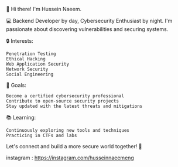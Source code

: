 👋 Hi there! I'm Hussein Naeem.

💻 Backend Developer by day, Cybersecurity Enthusiast by night. I'm passionate about discovering vulnerabilities and securing systems.

🔒 Interests:

    Penetration Testing
    Ethical Hacking
    Web Application Security
    Network Security
    Social Engineering

🌟 Goals:

    Become a certified cybersecurity professional
    Contribute to open-source security projects
    Stay updated with the latest threats and mitigations

📚 Learning:

    Continuously exploring new tools and techniques
    Practicing in CTFs and labs

Let's connect and build a more secure world together! 🚀

instagram : https://instagram.com/husseinnaeemeng
